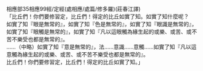 相應部35相應99經/定經(處相應/處篇/修多羅)(莊春江譯)  
「比丘們！你們要修習定，比丘們！得定的比丘如實了知。如實了知什麼呢？  
如實了知『眼是無常的』，如實了知『色是無常的』，如實了知『眼識是無常的』，如實了知『眼觸是無常的』，如實了知『凡以這眼觸為緣生起的或樂、或苦、或不苦不樂受也都是無常的』。  
……（中略）如實了知『意是無常的』，法……意識……意觸……如實了知『凡以這意觸為緣生起的或樂、或苦、或不苦不樂受也都是無常的』。  
比丘們！你們要修習定，比丘們！得定的比丘如實了知。」  
  
  
